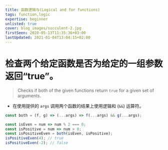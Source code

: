 ```yaml
---
title: 函数逻辑与(Logical and for functions)
tags: function,logic
expertise: beginner
unlisted: true
cover: blog_images/succulent-2.jpg
firstSeen: 2020-05-13T11:35:36+03:00
lastUpdated: 2021-01-04T13:04:15+02:00
---
```


# 检查两个给定函数是否为给定的一组参数返回“true”。
> Checks if both of the given functions return `true` for a given set of arguments.

- 在使用提供的 `args` 调用两个函数的结果上使用逻辑和 (`&&`) 运算符。

```js
const both = (f, g) => (...args) => f(...args) && g(...args);
```

```js
const isEven = num => num % 2 === 0;
const isPositive = num => num > 0;
const isPositiveEven = both(isEven, isPositive);
isPositiveEven(4); // true
isPositiveEven(-2); // false
```
